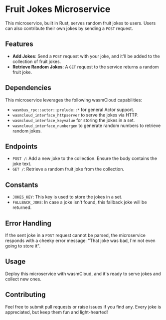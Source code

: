 # Fruit Jokes Microservice

This microservice, built in Rust, serves random fruit jokes to users. Users can also contribute their own jokes by sending a `POST` request.

## Features

- **Add Jokes**: Send a `POST` request with your joke, and it'll be added to the collection of fruit jokes.
- **Retrieve Random Jokes**: A `GET` request to the service returns a random fruit joke.

## Dependencies

This microservice leverages the following wasmCloud capabilities:

- `wasmbus_rpc::actor::prelude::*` for general Actor support.
- `wasmcloud_interface_httpserver` to serve the jokes via HTTP.
- `wasmcloud_interface_keyvalue` for storing the jokes in a set.
- `wasmcloud_interface_numbergen` to generate random numbers to retrieve random jokes.

## Endpoints

- `POST /`: Add a new joke to the collection. Ensure the body contains the joke text.
- `GET /`: Retrieve a random fruit joke from the collection.

## Constants

- `JOKES_KEY`: This key is used to store the jokes in a set.
- `FALLBACK_JOKE`: In case a joke isn't found, this fallback joke will be returned.

## Error Handling

If the sent joke in a `POST` request cannot be parsed, the microservice responds with a cheeky error message: "That joke was bad, I'm not even going to store it".

## Usage

Deploy this microservice with wasmCloud, and it's ready to serve jokes and collect new ones.

## Contributing

Feel free to submit pull requests or raise issues if you find any. Every joke is appreciated, but keep them fun and light-hearted!
